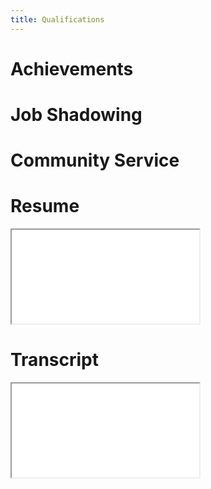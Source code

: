 ```yaml
---
title: Qualifications
---
```


# Achievements

<!-- TODO: Get list of accomplishments -->

# Job Shadowing

<!-- TODO: Add job shadowing info -->
<!-- ? Write about online job shadowing or embed journal? -->

# Community Service

<!-- TODO: Add community service info -->

# Resume

<!-- TODO: Make remark iframe handler -->
<iframe src="/resume.pdf"></iframe>

# Transcript

<iframe src="/transcript.pdf"></iframe>
